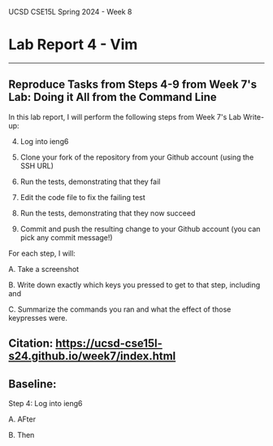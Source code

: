 UCSD CSE15L Spring 2024 - Week 8
# Lab Report 4 - Vim
---
## Reproduce Tasks from Steps 4-9 from Week 7's Lab: Doing it All from the Command Line

In this lab report, I will perform the following steps from Week 7's Lab Write-up:

4. Log into ieng6

5. Clone your fork of the repository from your Github account (using the SSH URL)

6. Run the tests, demonstrating that they fail

7. Edit the code file to fix the failing test

8. Run the tests, demonstrating that they now succeed

9. Commit and push the resulting change to your Github account (you can pick any commit message!)

For each step, I will:

A. Take a screenshot

B. Write down exactly which keys you pressed to get to that step, including <enter> and <space>

C. Summarize the commands you ran and what the effect of those keypresses were.

Citation: https://ucsd-cse15l-s24.github.io/week7/index.html
---
## Baseline:

Step 4: Log into ieng6

A. AFter 

B. Then



